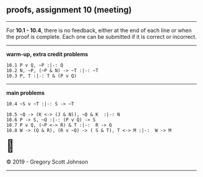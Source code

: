## proofs, assignment 10 (meeting)

---

For **10.1 - 10.4**, there is no feedback, either at the end of each line or when the proof is complete. Each one can be submitted if it is correct or incorrect.

---

**warm-up, extra credit problems**


~~~{.ProofChecker .JohnsonSL options="fonts tabindent render exam resize" guides="fitch" feedback="none" points="1" late-credit="1"}
10.1 P v Q, ~P :|-: Q 
10.2 N, ~P, (~P & N) -> ~T :|-: ~T
10.3 P, T :|-: T & (P v Q) 
~~~

---

**main problems**

~~~{.ProofChecker .JohnsonSL options="fonts tabindent render exam" guides="fitch" feedback="none" points="12" late-credit="9"}
10.4 ~S v ~T :|-: S -> ~T 
~~~

~~~{.ProofChecker .JohnsonSL options="fonts tabindent render" guides="fitch" points="22" late-credit="17"}
10.5 ~Q -> (K <-> (J & N)), ~Q & K  :|-: N
10.6 P -> S, ~Q :|-: (P v Q) -> S
10.7 P v Q, (~P <-> R) & T :|-:  R -> Q  
10.8 W -> (Q & R), (R v ~Q) -> ( S & T), T <-> M :|-:  W -> M
~~~

<font size="6.5">&#x1F383;</font>

<p>&copy; 2019 - <script>document.write(new Date().getFullYear())</script> Gregory Scott Johnson</p>

---